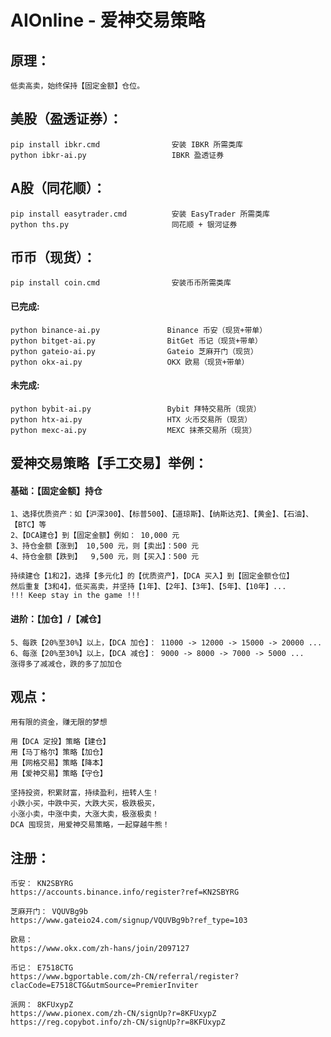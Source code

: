 # AIOnline - 爱神交易策略

## 原理：
    低卖高卖，始终保持【固定金额】仓位。
    
## 美股（盈透证券）：
    pip install ibkr.cmd                安装 IBKR 所需类库
    python ibkr-ai.py                   IBKR 盈透证券

## A股（同花顺）：
    pip install easytrader.cmd          安装 EasyTrader 所需类库
    python ths.py                       同花顺 + 银河证券

## 币币（现货）：
    pip install coin.cmd                安装币币所需类库

####  已完成:
    python binance-ai.py               Binance 币安（现货+带单）
    python bitget-ai.py                BitGet 币记（现货+带单）
    python gateio-ai.py                Gateio 芝麻开门（现货）
    python okx-ai.py                   OKX 欧易（现货+带单）
  
####  未完成:
    python bybit-ai.py                 Bybit 拜特交易所（现货）
    python htx-ai.py                   HTX 火币交易所（现货）
    python mexc-ai.py                  MEXC 抹茶交易所（现货）
    
## 爱神交易策略【手工交易】举例：
####    基础：【固定金额】持仓
    1、选择优质资产：如【沪深300】、【标普500】、【道琼斯】、【纳斯达克】、【黄金】、【石油】、【BTC】等
    2、【DCA建仓】到【固定金额】例如： 10,000 元
    3、持仓金额【涨到】 10,500 元，则【卖出】：500 元
    4、持仓金额【跌到】  9,500 元，则【买入】：500 元
    
    持续建仓【1和2】，选择【多元化】的【优质资产】，【DCA 买入】到【固定金额仓位】
    然后重复【3和4】，低买高卖，并坚持【1年】、【2年】、【3年】、【5年】、【10年】...
    !!! Keep stay in the game !!!
    
####    进阶：【加仓】/【减仓】
    5、每跌【20%至30%】以上，【DCA 加仓】： 11000 -> 12000 -> 15000 -> 20000 ...
    6、每涨【20%至30%】以上，【DCA 减仓】： 9000 -> 8000 -> 7000 -> 5000 ...
    涨得多了减减仓，跌的多了加加仓
    
## 观点：
    用有限的资金，赚无限的梦想
    
    用【DCA 定投】策略【建仓】
    用【马丁格尔】策略【加仓】
    用【网格交易】策略【降本】
    用【爱神交易】策略【守仓】
    
    坚持投资，积累财富，持续盈利，扭转人生！
    小跌小买，中跌中买，大跌大买，极跌极买，
    小涨小卖，中涨中卖，大涨大卖，极涨极卖！
    DCA 囤现货，用爱神交易策略，一起穿越牛熊！

## 注册：
    币安： KN2SBYRG
    https://accounts.binance.info/register?ref=KN2SBYRG

    芝麻开门： VQUVBg9b
    https://www.gateio24.com/signup/VQUVBg9b?ref_type=103

    欧易：
    https://www.okx.com/zh-hans/join/2097127

    币记： E7518CTG
    https://www.bgportable.com/zh-CN/referral/register?clacCode=E7518CTG&utmSource=PremierInviter
    
    派网： 8KFUxypZ
    https://www.pionex.com/zh-CN/signUp?r=8KFUxypZ
    https://reg.copybot.info/zh-CN/signUp?r=8KFUxypZ
    
